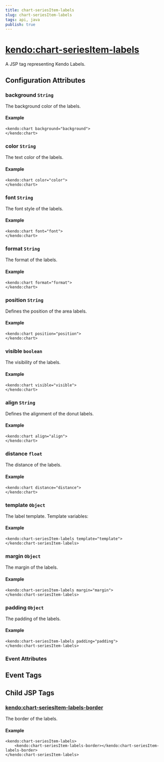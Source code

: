 ```yaml
---
title: chart-seriesItem-labels
slug: chart-seriesItem-labels
tags: api, java
publish: true
---
```


# <kendo:chart-seriesItem-labels>
A JSP tag representing Kendo Labels.

## Configuration Attributes


### background `String`

The background color of the labels.

#### Example
    <kendo:chart background="background">
    </kendo:chart>



### color `String`

The text color of the labels.

#### Example
    <kendo:chart color="color">
    </kendo:chart>



### font `String`

The font style of the labels.

#### Example
    <kendo:chart font="font">
    </kendo:chart>



### format `String`

The format of the labels.

#### Example
    <kendo:chart format="format">
    </kendo:chart>



### position `String`

Defines the position of the area labels.

#### Example
    <kendo:chart position="position">
    </kendo:chart>



### visible `boolean`

The visibility of the labels.

#### Example
    <kendo:chart visible="visible">
    </kendo:chart>



### align `String`

Defines the alignment of the donut labels.

#### Example
    <kendo:chart align="align">
    </kendo:chart>



### distance `float`

The distance of the labels.

#### Example
    <kendo:chart distance="distance">
    </kendo:chart>



### template `Object`

The label template.
Template variables:

#### Example
    <kendo:chart-seriesItem-labels template="template">
    </kendo:chart-seriesItem-labels>



### margin `Object`

The margin of the labels.

#### Example
    <kendo:chart-seriesItem-labels margin="margin">
    </kendo:chart-seriesItem-labels>



### padding `Object`

The padding of the labels.

#### Example
    <kendo:chart-seriesItem-labels padding="padding">
    </kendo:chart-seriesItem-labels>



### Event Attributes

## Event Tags
 

## Child JSP Tags

### [<kendo:chart-seriesItem-labels-border>](/api/wrappers/jsp/chart/seriesitem-labels-border)

The border of the labels.

#### Example

    <kendo:chart-seriesItem-labels>
        <kendo:chart-seriesItem-labels-border></kendo:chart-seriesItem-labels-border>
    </kendo:chart-seriesItem-labels>
 
